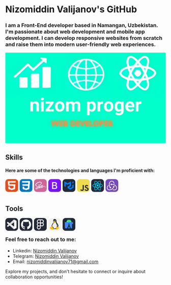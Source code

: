 # Nizomiddin Valijanov's GitHub

### I am a Front-End developer based in Namangan, Uzbekistan. I'm passionate about web development and mobile app development. I can develop responsive websites from scratch and raise them into modern user-friendly web experiences.

![Screenshot](https://github.com/Nizomiddin-Valijanov/Nizomiddin-Valijanov/blob/main/photo_2024-02-03_22-45-07.jpg)

## Skills

#### Here are some of the technologies and languages I'm proficient with:

<img align="left" alt="HTML" width="40px" style="padding-right:5px;"
   src="https://github.com/tandpfun/skill-icons/blob/main/icons/HTML.svg"
   />
<img align="left" alt="CSS" width="40px" style="padding-right:5px;"
   src="https://github.com/tandpfun/skill-icons/blob/main/icons/CSS.svg"
   />
<img align="left" alt="Sass" width="40px" style="padding-right:5px;"
   src="https://github.com/tandpfun/skill-icons/blob/main/icons/Sass.svg"
   />
<img align="left" alt="BOOTSTRAP" width="40px" style="padding-right:5px;"
   src="https://github.com/tandpfun/skill-icons/blob/main/icons/Bootstrap.svg"
   />

<img align="left" alt="Material UI" width="40px" style="padding-right:5px;"
   src="https://github.com/tandpfun/skill-icons/blob/main/icons/MaterialUI-Dark.svg"
   />

<img align="left" alt="JavaScript" width="40px" style="padding-right:5px;"
   src="https://github.com/tandpfun/skill-icons/blob/main/icons/JavaScript.svg"
   />

<img align="left" alt="React" width="40px" style="padding-right:5px;"
   src="https://github.com/tandpfun/skill-icons/blob/main/icons/React-Dark.svg"
   />
<img align="left" alt="REDUX" width="40px" style="padding-right:5px;"
   src="https://github.com/tandpfun/skill-icons/blob/main/icons/Redux.svg"
   />

<br />
<br />
<br />

## Tools

<img align="left" alt="Visual Studio" width="40px" style="padding-right:5px;"
   src="https://github.com/tandpfun/skill-icons/blob/main/icons/VSCode-Dark.svg"
   />

<img align="left" alt="Github" width="40px" style="padding-right:5px;"
   src="https://github.com/tandpfun/skill-icons/blob/main/icons/Github-Dark.svg"
   />

<img align="left" alt="Figma" width="40px" style="padding-right:5px;"
   src="https://github.com/tandpfun/skill-icons/blob/main/icons/Figma-Dark.svg"
   />

<img align="left" alt="Linux" width="40px" style="padding-right:5px;"
   src="https://github.com/tandpfun/skill-icons/blob/main/icons/Linux-Light.svg"
   />

<img align="left" alt="Android Studio" width="40px" style="padding-right:5px;"
   src="https://github.com/tandpfun/skill-icons/blob/main/icons/AndroidStudio-Dark.svg"
   />

<br />
<br />

### Feel free to reach out to me:

- Linkedin: [Nizomiddin Valijanov](https://www.linkedin.com/in/nizomiddin-valijanov-5b80032aa)
- Telegram: [Nizomiddin Valijanov](https://t.me/NizomiWebDev)
- Email: nizomiddinvalijanov71@gmail.com

Explore my projects, and don't hesitate to connect or inquire about collaboration opportunities!
